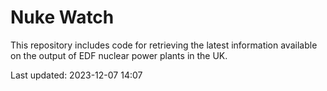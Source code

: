 # Nuke Watch

This repository includes code for retrieving the latest information available on the output of EDF nuclear power plants in the UK.

Last updated: 2023-12-07 14:07